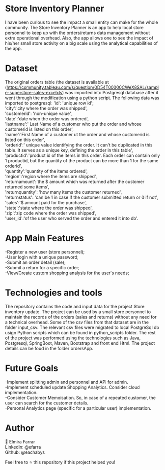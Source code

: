 # Store Inventory Planner
I have been curious to see the impact a small entity can make for the whole community. The Store Inventory Planner is an app to help local store personnel to keep up with the orders/returns data management without extra operational overhead. Also, the app allows one to see the impact of his/her small store activity on a big scale using the analytical capabilities of the app.

# Dataset
The original orders table (the dataset is available at (https://community.tableau.com/s/question/0D54T00000CWeX8SAL/sample-superstore-sales-excelxls)  was imported into Postgresql database after it went through the modification using a python script. The following data was imported to postgresql:
'id': 'unique row id';<br />
'city':'city where the order was shipped',<br />
'customerid': 'non-unique value', <br />
'date':'date when the order was ordered', <br />
'lastname':' Last Name  of a customer who put the order and whose customerid is listed on this order',<br />
'name':'First Name of a customer ut the order and whose customerid is listed on this order', <br />
'orderid':' unique value identifying the order. It can't be duplicated in this table. It serves as a unique key, defining the order in this table', <br />
'productid':'product id of the items in this order. Each order can contain only 1 productid, but the quantity of the product can be more than 1 for the same orderid', <br />
'quantity':'quantity of the items ordered',<br />
'region':'region where the items are shipped',<br />
'returnamount':'the $ amount which was returned after the customer returned some items', <br />
'returnquantity': 'how many items the customer returned',<br />
'returnstatus': 'can be 1 in case if the customer submitted return or 0 if not',<br />
'sales':'$ amount paid for the purchase', <br />
'state':'state where the order was shipped', <br />
'zip':'zip code where the order was shipped',<br />
'user_id':'of the user who served the order and entered it into db'.

# App Main Features
-Register a new user (store personnel);<br />
-User login with a unique password;<br />
-Submit an order detail (sale);<br />
-Submit a return for a specific order; <br />
-View/Create custom shopping analysis for the user's needs; <br />

# Technologies and tools
The repository contains the code and input data for the project Store inventory update. The project can be used by a small store personnel to maintain the records of the orders (sales and returns) without any need for a technical overhead.
Some of the csv files from that dataset are in the folder input_csv. The relevant csv files were migrated to local PostgreSql db usign Python scripts which can be found in python_scripts folder.
The rest of the project was performed using the technologies such as Java, Postgresql, SpringBoot, Maven, Bootstrap and front end Html. The project details can be foud in the folder ordersApp.

# Future Goals

-Implement splitting admin and personnel and API for admin.<br />
-Implement scheduled update Shopping Analytics. Consider cloud implementation. <br />
-Consider Customer Memoisation. So, in case of a repeated customer, the user can search for the customer details. <br />
-Personal Analytics page (specific for a particular user) implementation. <br />

# Author

👤 Elmira Farrar<br />
Linkedin: @efarra<br />
Github: @eachabys

Feel free to ⭐️ this repository if this project helped you!

